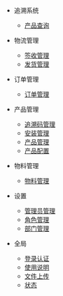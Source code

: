 - 追溯系统
    - [产品查询](/追溯系统/产品查询.md)

- 物流管理
  - [签收管理](/物流管理/签收管理.md)
  - [发货管理](/物流管理/发货管理.md)
  
- 订单管理
    - [订单管理](/订单管理/订单管理.md)

- 产品管理
    - [追溯码管理](/产品管理/追溯码管理.md)
    - [安装管理](/产品管理/安装管理.md)
    - [产品管理](/产品管理/产品管理.md)
    - [产品配置](/产品管理/产品配置.md)

- 物料管理
    - [物料管理](/物料管理/物料管理.md)

- 设置
  - [管理员管理](/系统设置/管理员管理.md)
  - [角色管理](/系统设置/角色管理.md)
  - [部门管理](/系统设置/部门管理.md)

- 全局
    - [登录认证](/全局/登录认证.md)
    - [使用说明](/全局/使用说明.md)
    - [文件上传](/全局/文件上传.md)
    - [状态](/全局/状态.md)